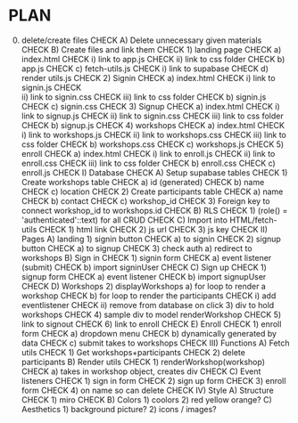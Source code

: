 # PLAN

0) delete/create files                                      CHECK
    A) Delete unnecessary given materials                   CHECK
    B) Create files and link them                           CHECK
        1) landing page                                     CHECK
            a) index.html                                   CHECK
                i) link to app.js                           CHECK
                ii) link to css folder                      CHECK
            b) app.js                                       CHECK
            c) fetch-utils.js                               CHECK
                i) link to supabase                         CHECK
            d) render utils.js                              CHECK
        2) Signin                                           CHECK
            a) index.html                                   CHECK
                i) link to signin.js                        CHECK  
                ii) link to signin.css                      CHECK
                iii) link to css folder                     CHECK
            b) signin.js                                    CHECK
            c) signin.css                                   CHECK
        3) Signup                                           CHECK
            a) index.html                                   CHECK
                i) link to signup.js                        CHECK
                ii) link to signin.css                      CHECK
                iii) link to css folder                     CHECK
            b) signup.js                                    CHECK
        4) workshops                                        CHECK
            a) index.html                                   CHECK
                i) link to workshops.js                     CHECK
                ii) link to workshops.css                   CHECK
                iii) link to css folder                     CHECK
            b) workshops.css                                CHECK
            c) workshops.js                                 CHECK
        5) enroll                                           CHECK
            a) index.html                                   CHECK
                i) link to enroll.js                        CHECK
                ii) link to enroll.css                      CHECK
                iii) link to css folder                     CHECK
            b) enroll.css                                   CHECK
            c) enroll.js                                    CHECK
I) Database                                                 CHECK
    A) Setup supabase tables                                CHECK
        1) Create workshops table                           CHECK
            a) id (generated)                               CHECK
            b) name                                         CHECK
            c) location                                     CHECK
        2) Create participants table                        CHECK
            a) name                                         CHECK
            b) contact                                      CHECK
            c) workshop_id                                  CHECK
    3) Foreign key to connect workshop_id to workshops.id   CHECK
    B) RLS                                                  CHECK
        1) (role() = 'authenticated'::text) for all CRUD    CHECK
    C) Import into HTML/fetch-utils                         CHECK
        1) html link                                        CHECK
        2) js url                                           CHECK
        3) js key                                           CHECK
II) Pages
    A) landing
        1) signin button                                    CHECK
            a) <a> to signin                                CHECK
        2) signup button                                    CHECK
            a) <a> to signup                                CHECK
        3) check auth
            a) redirect to workshops
    B) Sign in                                              CHECK
        1) signin form                                      CHECK
            a) event listener (submit)                      CHECK
            b) import signinUser                            CHECK
    C) Sign up                                              CHECK
        1) signup form                                      CHECK
            a) event listener                               CHECK
            b) import signupUser                            CHECK
    D) Workshops
        2) displayWorkshops
            a) for loop to render a workshop                CHECK
            b) for loop to render the participants          CHECK
                i) add eventlistener                        CHECK
                ii) remove from database on click
        3) div to hold workshops                            CHECK
        4) sample div to model renderWorkshop               CHECK
        5) link to signout                                  CHECK
        6) link to enroll                                   CHECK
    E) Enroll                                               CHECK
        1) enroll form                                      CHECK
            a) dropdown menu                                CHECK
            b) dynamically generated by data                CHECK
            c) submit takes to workshops                    CHECK
III) Functions
    A) Fetch utils                                          CHECK
        1) Get workshops+participants                       CHECK
        2) delete participants
    B) Render utils                                         CHECK
        1) renderWorkshop(workshop)                         CHECK
            a) takes in workshop object, creates div        CHECK
    C) Event listeners                                      CHECK
        1) sign in form                                     CHECK
        2) sign up form                                     CHECK
        3) enroll form                                      CHECK
        4) on name so can delete                            CHECK
IV) Style
    A) Structure                                            CHECK
        1) miro                                             CHECK
    B) Colors
        1) coolors
        2) red yellow orange?
    C) Aesthetics
        1) background picture?
        2) icons / images?